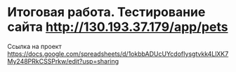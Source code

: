 # Итоговая работа. Тестирование сайта http://130.193.37.179/app/pets

Ссылка на проект https://docs.google.com/spreadsheets/d/1okbbADUcUYcdofIysgtvkk4LlXK7My248PRkCSSPrkw/edit?usp=sharing

